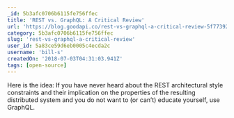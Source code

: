 ```yaml
---
_id: 5b3afc0706b6115fe756ffec
title: 'REST vs. GraphQL: A Critical Review'
url: 'https://blog.goodapi.co/rest-vs-graphql-a-critical-review-5f77392658e7'
category: 5b3afc0706b6115fe756ffec
slug: 'rest-vs-graphql-a-critical-review'
user_id: 5a83ce59d6eb0005c4ecda2c
username: 'bill-s'
createdOn: '2018-07-03T04:31:03.941Z'
tags: [open-source]
---
```


Here is the idea: If you have never heard about the REST architectural style constraints and their implication on the properties of the resulting distributed system and you do not want to (or can’t) educate yourself, use GraphQL.


